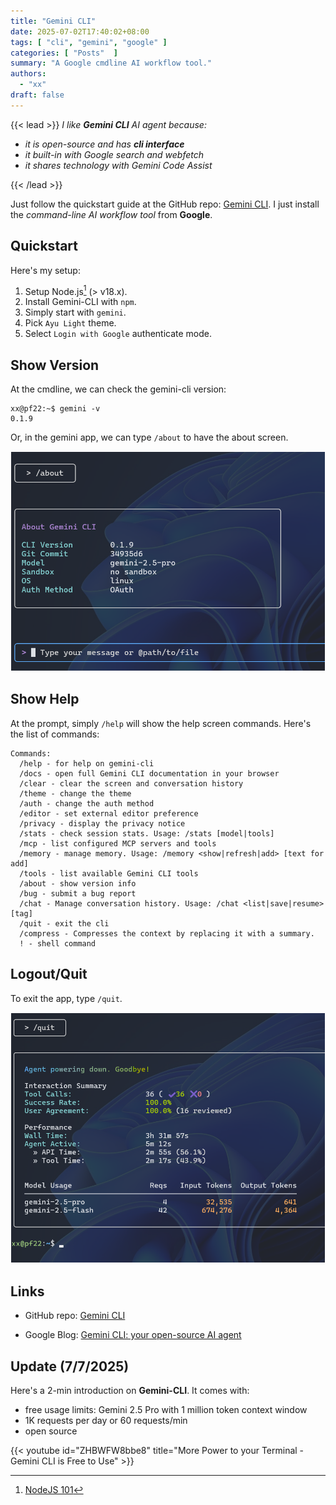 ```yaml
---
title: "Gemini CLI"
date: 2025-07-02T17:40:02+08:00
tags: [ "cli", "gemini", "google" ]
categories: [ "Posts"  ]
summary: "A Google cmdline AI workflow tool."
authors:
  - "xx"
draft: false
---
```

{{< lead >}}
*I like* ***Gemini CLI*** *AI agent because:*
  - *it is open-source and has* ***cli interface***
  - *it built-in with Google search and webfetch*
  - *it shares technology with Gemini Code Assist*

{{< /lead >}}

Just follow the quickstart guide at the GitHub repo: [Gemini CLI](https://github.com/google-gemini/gemini-cli).
I just install the *command-line AI workflow tool* from **Google**.

## Quickstart

Here's my setup:

 1. Setup Node.js[^1] (> v18.x).
 1. Install Gemini-CLI with `npm`.
 1. Simply start with `gemini`.
 1. Pick `Ayu Light` theme.
 1. Select `Login with Google` authenticate mode.

[^1]: [NodeJS 101](/posts/nodejs101/)

## Show Version

At the cmdline, we can check the gemini-cli version:

```console
xx@pf22:~$ gemini -v
0.1.9
```

Or, in the gemini app, we can type `/about` to have the about screen.

![](about.png)


## Show Help

At the prompt, simply `/help` will show the help screen commands.
Here's the list of commands:

```console
Commands:
  /help - for help on gemini-cli
  /docs - open full Gemini CLI documentation in your browser
  /clear - clear the screen and conversation history       
  /theme - change the theme                               
  /auth - change the auth method                         
  /editor - set external editor preference              
  /privacy - display the privacy notice               
  /stats - check session stats. Usage: /stats [model|tools]
  /mcp - list configured MCP servers and tools            
  /memory - manage memory. Usage: /memory <show|refresh|add> [text for add] 
  /tools - list available Gemini CLI tools   
  /about - show version info                
  /bug - submit a bug report               
  /chat - Manage conversation history. Usage: /chat <list|save|resume> [tag] 
  /quit - exit the cli                             
  /compress - Compresses the context by replacing it with a summary. 
  ! - shell command                           
```

## Logout/Quit

To exit the app, type `/quit`.

![](quit.png)

## Links 

 - GitHub repo: [Gemini CLI](https://github.com/google-gemini/gemini-cli)
 
 - Google Blog: [Gemini CLI: your open-source AI agent](https://blog.google/technology/developers/introducing-gemini-cli-open-source-ai-agent/)


## Update (7/7/2025)

Here's a 2-min introduction on **Gemini-CLI**.
It comes with:
 
 - free usage limits: Gemini 2.5 Pro with 1 million token context window
 - 1K requests per day or 60 requests/min
 - open source

{{< youtube id="ZHBWFW8bbe8" title="More Power to your Terminal - Gemini CLI is Free to Use" >}}


